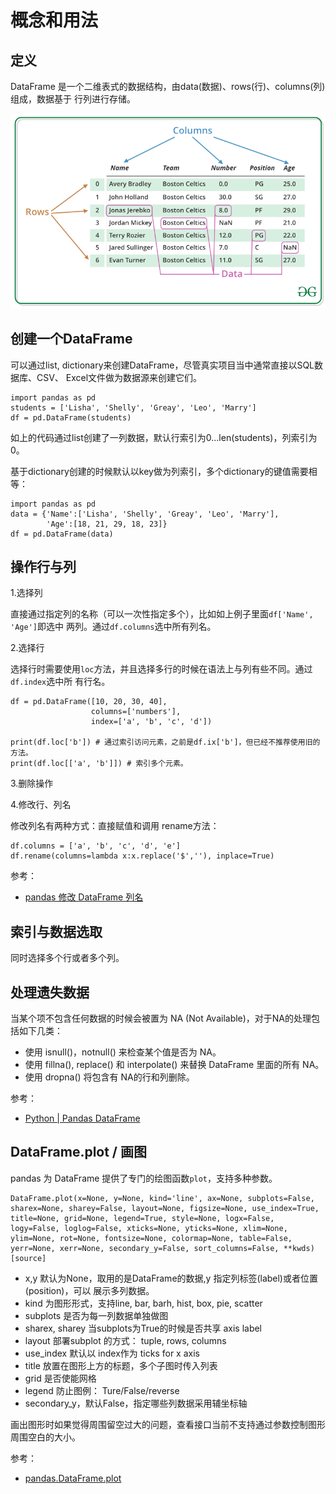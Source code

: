 # 概念和用法

## 定义

DataFrame 是一个二维表式的数据结构，由data(数据)、rows(行)、columns(列)组成，数据基于
行列进行存储。

![](dataframe.png)

## 创建一个DataFrame

可以通过list, dictionary来创建DataFrame，尽管真实项目当中通常直接以SQL数据库、CSV、
Excel文件做为数据源来创建它们。

```
import pandas as pd
students = ['Lisha', 'Shelly', 'Greay', 'Leo', 'Marry']
df = pd.DataFrame(students)
```

如上的代码通过list创建了一列数据，默认行索引为0...len(students)，列索引为0。

基于dictionary创建的时候默认以key做为列索引，多个dictionary的键值需要相等：

```
import pandas as pd
data = {'Name':['Lisha', 'Shelly', 'Greay', 'Leo', 'Marry'],
        'Age':[18, 21, 29, 18, 23]}
df = pd.DataFrame(data)
```

## 操作行与列

1.选择列

直接通过指定列的名称（可以一次性指定多个），比如如上例子里面`df['Name', 'Age']`即选中
两列。通过`df.columns`选中所有列名。

2.选择行

选择行时需要使用`loc`方法，并且选择多行的时候在语法上与列有些不同。通过`df.index`选中所
有行名。

```
df = pd.DataFrame([10, 20, 30, 40],
                  columns=['numbers'],
                  index=['a', 'b', 'c', 'd'])

print(df.loc['b']) # 通过索引访问元素，之前是df.ix['b']，但已经不推荐使用旧的方法。
print(df.loc[['a', 'b']]) # 索引多个元素。
```

3.删除操作

4.修改行、列名

修改列名有两种方式：直接赋值和调用 rename方法：

```
df.columns = ['a', 'b', 'c', 'd', 'e']
df.rename(columns=lambda x:x.replace('$',''), inplace=True)
```

参考：

- [pandas 修改 DataFrame 列名](https://www.cnblogs.com/hhh5460/p/5816774.html)

## 索引与数据选取

同时选择多个行或者多个列。

## 处理遗失数据

当某个项不包含任何数据的时候会被置为 NA (Not Available)，对于NA的处理包括如下几类：

- 使用 isnull()，notnull() 来检查某个值是否为 NA。
- 使用 fillna(), replace() 和 interpolate() 来替换 DataFrame 里面的所有 NA。
- 使用 dropna() 将包含有 NA的行和列删除。

参考：

- [Python | Pandas DataFrame](https://www.geeksforgeeks.org/python-pandas-dataframe/)

## DataFrame.plot / 画图

pandas 为 DataFrame 提供了专门的绘图函数`plot`，支持多种参数。

```
DataFrame.plot(x=None, y=None, kind='line', ax=None, subplots=False, sharex=None, sharey=False, layout=None, figsize=None, use_index=True, title=None, grid=None, legend=True, style=None, logx=False, logy=False, loglog=False, xticks=None, yticks=None, xlim=None, ylim=None, rot=None, fontsize=None, colormap=None, table=False, yerr=None, xerr=None, secondary_y=False, sort_columns=False, **kwds)[source]
```

- x,y 默认为None，取用的是DataFrame的数据,y 指定列标签(label)或者位置(position)，可以
展示多列数据。
- kind 为图形形式，支持line, bar, barh, hist, box, pie, scatter
- subplots 是否为每一列数据单独做图
- sharex, sharey 当subplots为True的时候是否共享 axis label
- layout 部署subplot 的方式： tuple, rows, columns
- use_index 默认以 index作为 ticks for x axis
- title 放置在图形上方的标题，多个子图时传入列表
- grid 是否使能网格
- legend 防止图例： Ture/False/reverse
- secondary_y，默认False，指定哪些列数据采用辅坐标轴

画出图形时如果觉得周围留空过大的问题，查看接口当前不支持通过参数控制图形周围空白的大小。

参考：

- [pandas.DataFrame.plot](https://pandas.pydata.org/pandas-docs/stable/reference/api/pandas.DataFrame.plot.html)
